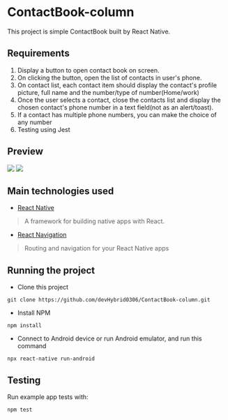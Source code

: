 # ContactBook-column

This project is simple ContactBook built by React Native.

## Requirements

1. Display a button to open contact book on screen.
2. On clicking the button, open the list of contacts in user's phone.
3. On contact list, each contact item should display the contact's profile picture, full name and the number/type of number(Home/work)
4. Once the user selects a contact, close the contacts list and display the chosen contact's phone number in a text field(not as an alert/toast).
5. If a contact has multiple phone numbers, you can make the choice of any number
6. Testing using Jest

## Preview

![](app/src/assets/images/1.png)
![](app/src/assets/images/2.png)

## Main technologies used

- [React Native](https://github.com/facebook/react-native)

> A framework for building native apps with React.

- [React Navigation](https://github.com/react-navigation/react-navigation)

> Routing and navigation for your React Native apps

## Running the project

- Clone this project

```
git clone https://github.com/devHybrid0306/ContactBook-column.git
```

- Install NPM

```
npm install
```

- Connect to Android device or run Android emulator, and run this command

```
npx react-native run-android
```

## Testing

Run example app tests with:

```
npm test
```
